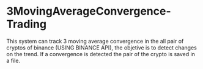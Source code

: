 # 3MovingAverageConvergence-Trading

This system can track 3 moving average convergence in the all pair of cryptos of binance  (USING BINANCE API), the objetive is to detect changes on the trend.
If a convergence is detected the pair of the crypto is saved in a file.
